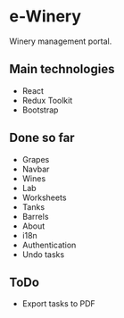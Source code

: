 # e-Winery

Winery management portal.

## Main technologies
- React
- Redux Toolkit
- Bootstrap

## Done so far
- Grapes
- Navbar
- Wines
- Lab
- Worksheets
- Tanks
- Barrels
- About
- i18n
- Authentication
- Undo tasks

## ToDo
- Export tasks to PDF
